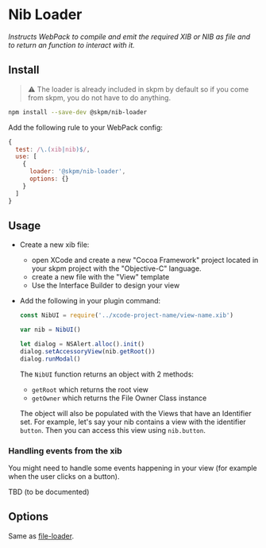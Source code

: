 # Nib Loader

_Instructs WebPack to compile and emit the required XIB or NIB as file and to return an function to interact with it._

## Install

> ⚠️  The loader is already included in skpm by default so if you come from skpm, you do not have to do anything.

```bash
npm install --save-dev @skpm/nib-loader
```

Add the following rule to your WebPack config:

```js
{
  test: /\.(xib|nib)$/,
  use: [
    {
      loader: '@skpm/nib-loader',
      options: {}
    }
  ]
}
```

## Usage

- Create a new xib file:
  - open XCode and create a new "Cocoa Framework" project located in your skpm project with the "Objective-C" language.
  - create a new file with the "View" template
  - Use the Interface Builder to design your view
- Add the following in your plugin command:

  ```js
  const NibUI = require('../xcode-project-name/view-name.xib')

  var nib = NibUI()

  let dialog = NSAlert.alloc().init()
  dialog.setAccessoryView(nib.getRoot())
  dialog.runModal()
  ```

  The `NibUI` function returns an object with 2 methods:

  - `getRoot` which returns the root view
  - `getOwner` which returns the File Owner Class instance

  The object will also be populated with the Views that have an Identifier set. For example, let's say your nib contains a view with the identifier `button`. Then you can access this view using `nib.button`.

### Handling events from the xib

You might need to handle some events happening in your view (for example when the user clicks on a button).

TBD (to be documented)

## Options

Same as [file-loader](https://github.com/skpm/file-loader).
